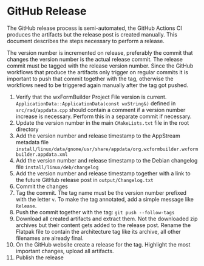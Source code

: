 # GitHub Release

The GitHub release process is semi-automated, the GitHub Actions CI produces the artifacts but the release post
is created manually. This document describes the steps necessary to perform a release.

The version number is incremented on release, preferably the commit that changes the version number is the actual
release commit. The release commit must be tagged with the release version number. Since the GitHub workflows that
produce the artifacts only trigger on regular commits it is important to push that commit together with the tag,
otherwise the workflows need to be triggered again manually after the tag got pushed.

1. Verify that the wxFormBuilder Project File version is current. `ApplicationData::ApplicationData(const wxString&)`
   defined in `src/rad/appdata.cpp` should contain a comment if a version number increase is necessary.
   Perform this in a separate commit if necessary.
2. Update the version number in the main `CMakeLists.txt` file in the root directory
3. Add the version number and release timestamp to the AppStream metadata file `install/linux/data/gnome/usr/share/appdata/org.wxformbuilder.wxformbuilder.appdata.xml`
4. Add the version number and release timestamp to the Debian changelog file `install/linux/deb/changelog`
5. Add the version number and release timestamp together with a link to the future GitHub release post in `output/Changelog.txt`
6. Commit the changes
7. Tag the commit. The tag name must be the version number prefixed with the letter `v`. To make the tag annotated,
   add a simple message like `Release`.
8. Push the commit together with the tag: `git push --follow-tags`
9. Download all created artifacts and extract them. Not the downloaded zip archives but their content gets added to the release post.
    Rename the Flatpak file to contain the architecture tag like its archive, all other filenames are already final.
10. On the GitHub website create a release for the tag. Highlight the most important changes, upload all artifacts.
11. Publish the release
